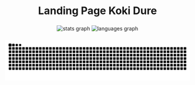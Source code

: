 <h1 align="center">Landing Page Koki Dure</h1>

###

<div align="center">
  <img src="https://github-readme-stats.vercel.app/api?username=kokidure&hide_title=false&hide_rank=false&show_icons=true&include_all_commits=true&count_private=true&disable_animations=false&theme=dracula&locale=en&hide_border=false&order=1" height="150" alt="stats graph"  />
  <img src="https://github-readme-stats.vercel.app/api/top-langs?username=kokidure&locale=en&hide_title=false&layout=compact&card_width=320&langs_count=5&theme=dracula&hide_border=false&order=2" height="150" alt="languages graph"  />
</div>

###

<img src="https://raw.githubusercontent.com/kokidure/kokidure/output/snake.svg" alt="Snake animation" />

###